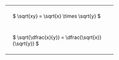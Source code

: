 ---
---

#  
<br>
<style type="text/css">
#T_0b905 th.col_heading {
  text-align: left;
  font-size: 1em;
}
#T_0b905 td {
  text-align: left;
  font-size: 1em;
  padding: 1.5em;
}
#T_0b905_row0_col0, #T_0b905_row1_col0 {
  width: 300px;
  white-space: pre-wrap;
}
</style>
<table id="T_0b905">
  <thead>
  </thead>
  <tbody>
    <tr>
      <td id="T_0b905_row0_col0" class="data row0 col0" >$ \sqrt{xy} = \sqrt{x} \times \sqrt{y} $</td>
    </tr>
    <tr>
      <td id="T_0b905_row1_col0" class="data row1 col0" >$ \sqrt{\dfrac{x}{y}} = \dfrac{\sqrt{x}}{\sqrt{y}} $</td>
    </tr>
  </tbody>
</table>
